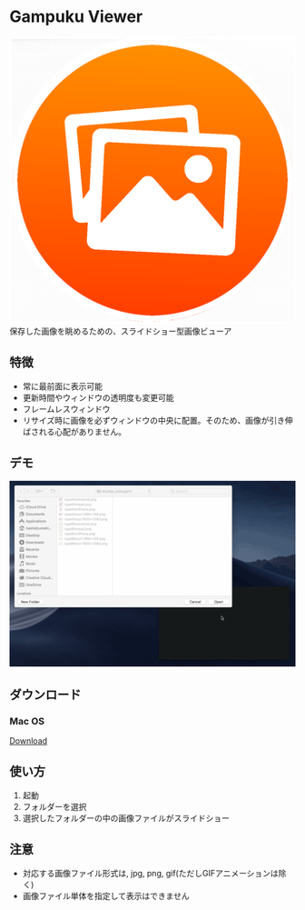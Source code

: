 # Gampuku Viewer
![](https://github.com/annin401/Gampuku_Viewer/blob/master/IMAGES/Gampuku_icon.png?raw=true)
保存した画像を眺めるための、スライドショー型画像ビューア
## 特徴
* 常に最前面に表示可能
* 更新時間やウィンドウの透明度も変更可能
* フレームレスウィンドウ
* リサイズ時に画像を必ずウィンドウの中央に配置。そのため、画像が引き伸ばされる心配がありません。
## デモ
![](https://github.com/annin401/Gampuku_Viewer/blob/master/IMAGES/demo1.gif?raw=true)
## ダウンロード
### Mac OS
[Download](https://github.com/annin401/Gampuku_Viewer/releases)
## 使い方
1. 起動
2. フォルダーを選択
3. 選択したフォルダーの中の画像ファイルがスライドショー
## 注意
* 対応する画像ファイル形式は, jpg, png, gif(ただしGIFアニメーションは除く)
* 画像ファイル単体を指定して表示はできません





